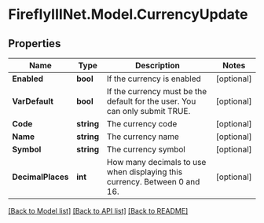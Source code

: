 # FireflyIIINet.Model.CurrencyUpdate

## Properties

Name | Type | Description | Notes
------------ | ------------- | ------------- | -------------
**Enabled** | **bool** | If the currency is enabled | [optional] 
**VarDefault** | **bool** | If the currency must be the default for the user. You can only submit TRUE. | [optional] 
**Code** | **string** | The currency code | [optional] 
**Name** | **string** | The currency name | [optional] 
**Symbol** | **string** | The currency symbol | [optional] 
**DecimalPlaces** | **int** | How many decimals to use when displaying this currency. Between 0 and 16. | [optional] 

[[Back to Model list]](../README.md#documentation-for-models) [[Back to API list]](../README.md#documentation-for-api-endpoints) [[Back to README]](../README.md)


